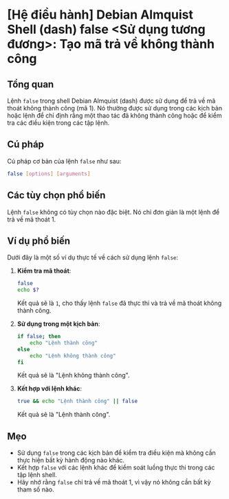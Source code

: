 # [Hệ điều hành] Debian Almquist Shell (dash) false <Sử dụng tương đương>: Tạo mã trả về không thành công

## Tổng quan
Lệnh `false` trong shell Debian Almquist (dash) được sử dụng để trả về mã thoát không thành công (mã 1). Nó thường được sử dụng trong các kịch bản hoặc lệnh để chỉ định rằng một thao tác đã không thành công hoặc để kiểm tra các điều kiện trong các tập lệnh.

## Cú pháp
Cú pháp cơ bản của lệnh `false` như sau:
```bash
false [options] [arguments]
```

## Các tùy chọn phổ biến
Lệnh `false` không có tùy chọn nào đặc biệt. Nó chỉ đơn giản là một lệnh để trả về mã thoát 1.

## Ví dụ phổ biến
Dưới đây là một số ví dụ thực tế về cách sử dụng lệnh `false`:

1. **Kiểm tra mã thoát**:
   ```bash
   false
   echo $?
   ```
   Kết quả sẽ là `1`, cho thấy lệnh `false` đã thực thi và trả về mã thoát không thành công.

2. **Sử dụng trong một kịch bản**:
   ```bash
   if false; then
       echo "Lệnh thành công"
   else
       echo "Lệnh không thành công"
   fi
   ```
   Kết quả sẽ là "Lệnh không thành công".

3. **Kết hợp với lệnh khác**:
   ```bash
   true && echo "Lệnh thành công" || false
   ```
   Kết quả sẽ là "Lệnh thành công".

## Mẹo
- Sử dụng `false` trong các kịch bản để kiểm tra điều kiện mà không cần thực hiện bất kỳ hành động nào khác.
- Kết hợp `false` với các lệnh khác để kiểm soát luồng thực thi trong các tập lệnh shell.
- Hãy nhớ rằng `false` chỉ trả về mã thoát 1, vì vậy nó không cần bất kỳ tham số nào.
